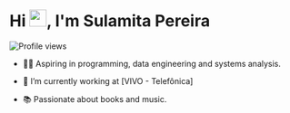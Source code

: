 <h1 align="left">Hi <img src="https://raw.githubusercontent.com/SulamitaPereira/SulamitaPereira/master/hi.gif" height="30px">, I'm Sulamita Pereira</h1>
<p align="left"> <img src="https://komarev.com/ghpvc/?username=SulamitaPereira&color=yellow" alt="Profile views" /> </p>

- 👩‍💻 Aspiring in programming, data engineering and systems analysis.

- 📲 I’m currently working at [VIVO - Telefônica]

- 📚 Passionate about books and music.

<!--

<br><br>

## 🛠 &nbsp;Tech Stack

![JavaScript](https://img.shields.io/badge/-JavaScript-05122A?style=flat&logo=javascript)&nbsp;
![HTML](https://img.shields.io/badge/-HTML-05122A?style=flat&logo=HTML5)&nbsp;
![CSS](https://img.shields.io/badge/-CSS-05122A?style=flat&logo=CSS3&logoColor=1572B6)&nbsp;
![Python](https://www.vectorlogo.zone/logos/python/python-ar21.png)&nbsp;
![GitHub](https://img.shields.io/badge/-GitHub-05122A?style=flat&logo=github)&nbsp;
![Visual Studio Code](https://img.shields.io/badge/-Visual%20Studio%20Code-05122A?style=flat&logo=visual-studio-code&logoColor=007ACC)&nbsp;


<br><br>


## Contact

<a href="https://www.linkedin.com/in/sulamita-pereira-santos/" target="_blank">
  <img align="center" src="https://media.licdn.com/dms/image/D4D03AQFOiq8xuPYGOA/profile-displayphoto-shrink_800_800/0/1679090249078?e=1685577600&v=beta&t=VBtURStHgk8UoEHaYuN8JUAYsZLWqb7I4ifbiIqLEuI" alt="linkedin"/>
</a>
<a href="https://instagram.com/sulamita_pereira" target="_blank">
 <img align="center" src="https://scontent-gru2-2.cdninstagram.com/v/t51.2885-19/334779623_915766426238054_2780335364850917202_n.jpg?stp=dst-jpg_s150x150&_nc_ht=scontent-gru2-2.cdninstagram.com&_nc_cat=102&_nc_ohc=xIP1bpfXOkAAX-WXI29&edm=AOQ1c0wBAAAA&ccb=7-5&oh=00_AfCcLYoEJ17ZbK43NUHRasR-sMxhaZbmQlvLkz2maSKUIA&oe=642542CE&_nc_sid=8fd12b" alt="instagram"/>

